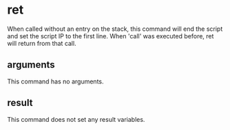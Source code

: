 # ret

When called without an entry on the stack, this command will end the script and set the script IP to the first line. When 'call' was executed before, ret will return from that call.

## arguments

This command has no arguments.

## result

This command does not set any result variables.
